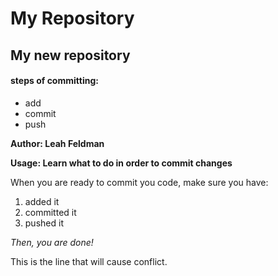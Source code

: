 # My Repository
## My new repository
#### steps of committing:
- add
- commit
- push

**Author: Leah Feldman**

**Usage: Learn what to do in order to commit changes**

When you are ready to commit you code, make sure you have:
1. added it 
2. committed it
3. pushed it

*Then, you are done!*

This is the line that will cause conflict.


